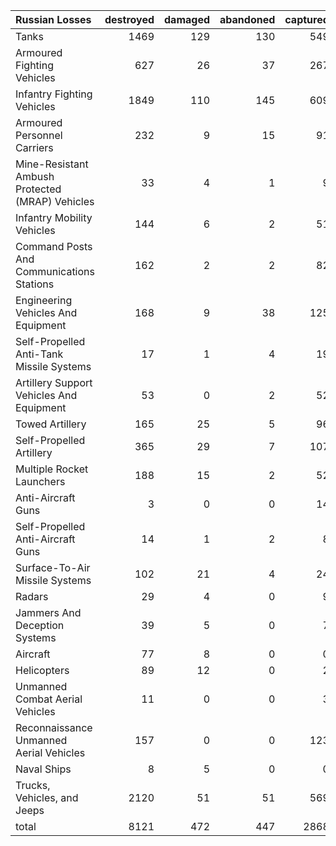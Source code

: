 | Russian Losses                                   |   destroyed |   damaged |   abandoned |   captured |   total |
|:-------------------------------------------------|------------:|----------:|------------:|-----------:|--------:|
| Tanks                                            |        1469 |       129 |         130 |        549 |    2277 |
| Armoured Fighting Vehicles                       |         627 |        26 |          37 |        267 |     957 |
| Infantry Fighting Vehicles                       |        1849 |       110 |         145 |        609 |    2713 |
| Armoured Personnel Carriers                      |         232 |         9 |          15 |         91 |     347 |
| Mine-Resistant Ambush Protected  (MRAP) Vehicles |          33 |         4 |           1 |          9 |      47 |
| Infantry Mobility Vehicles                       |         144 |         6 |           2 |         51 |     203 |
| Command Posts And Communications Stations        |         162 |         2 |           2 |         82 |     248 |
| Engineering Vehicles And Equipment               |         168 |         9 |          38 |        125 |     340 |
| Self-Propelled Anti-Tank Missile Systems         |          17 |         1 |           4 |         19 |      41 |
| Artillery Support Vehicles And Equipment         |          53 |         0 |           2 |         52 |     107 |
| Towed Artillery                                  |         165 |        25 |           5 |         96 |     291 |
| Self-Propelled Artillery                         |         365 |        29 |           7 |        107 |     508 |
| Multiple Rocket Launchers                        |         188 |        15 |           2 |         52 |     257 |
| Anti-Aircraft Guns                               |           3 |         0 |           0 |         14 |      17 |
| Self-Propelled Anti-Aircraft Guns                |          14 |         1 |           2 |          8 |      25 |
| Surface-To-Air Missile Systems                   |         102 |        21 |           4 |         24 |     151 |
| Radars                                           |          29 |         4 |           0 |          9 |      42 |
| Jammers And Deception Systems                    |          39 |         5 |           0 |          7 |      51 |
| Aircraft                                         |          77 |         8 |           0 |          0 |      85 |
| Helicopters                                      |          89 |        12 |           0 |          2 |     103 |
| Unmanned Combat Aerial Vehicles                  |          11 |         0 |           0 |          3 |      14 |
| Reconnaissance Unmanned Aerial Vehicles          |         157 |         0 |           0 |        123 |     280 |
| Naval Ships                                      |           8 |         5 |           0 |          0 |      13 |
| Trucks, Vehicles, and Jeeps                      |        2120 |        51 |          51 |        569 |    2791 |
| total                                            |        8121 |       472 |         447 |       2868 |   11908 |